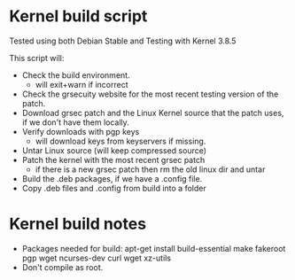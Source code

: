 Kernel build script
==============

Tested using both Debian Stable and Testing with Kernel 3.8.5
 
This script will:
 
 - Check the build environment.
	- will exit+warn if incorrect
 - Check the grsecuity website for the most recent testing version of the patch. 
 - Download grsec patch and the Linux Kernel source that the patch uses, if we don't have them locally. 
 - Verify downloads with pgp keys
	- will download keys from keyservers if missing.
 - Untar Linux source (will keep compressed source)
 - Patch the kernel with the most recent grsec patch
	- if there is a new grsec patch then rm the old linux dir and untar
 - Build the .deb packages, if we have a .config file.
 - Copy .deb files and .config from build into a folder
 

 
  Kernel build notes
==============

 - Packages needed for build:
	apt-get install build-essential make fakeroot pgp wget ncurses-dev curl wget xz-utils 
 - Don't compile as root.	